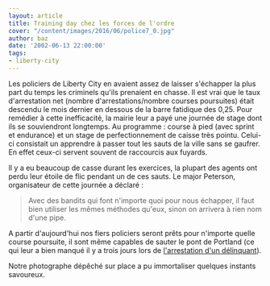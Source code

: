 ```yaml
---
layout: article
title: Training day chez les forces de l'ordre
cover: "/content/images/2016/06/police7_0.jpg"
author: baz
date: '2002-06-13 22:00:00'
tags:
- liberty-city
---
```


Les policiers de Liberty City en avaient assez de laisser s'échapper la plus part du temps les criminels qu'ils prenaient en chasse. Il est vrai que le taux d'arrestation net (nombre d'arrestations/nombre courses poursuites) était descendu le mois dernier en dessous de la barre fatidique des 0,25. Pour remédier à cette inefficacité, la mairie leur a payé une journée de stage dont ils se souviendront longtemps. Au programme : course à pied (avec sprint et endurance) et un stage de perfectionnement de caisse très pointu. Celui-ci consistait un apprendre à passer tout les sauts de la ville sans se gaufrer. En effet ceux-ci servent souvent de raccourcis aux fuyards.

Il y a eu beaucoup de casse durant les exercices, la plupart des agents ont perdu leur étoile de flic pendant un de ces sauts. Le major Peterson, organisateur de cette journée a déclaré :

> Avec des bandits qui font n'importe quoi pour nous échapper, il faut bien utiliser les mêmes méthodes qu'eux, sinon on arrivera à rien nom d'une pipe.

A partir d'aujourd'hui nos fiers policiers seront prêts pour n'importe quelle course poursuite, il sont même capables de sauter le pont de Portland (ce qui leur a bien manqué il y a trois jours lors de [l'arrestation d'un délinquant](/2002/06/11/arrestation-dun-delinquant/)).

Notre photographe dépêché sur place a pu immortaliser quelques instants savoureux.